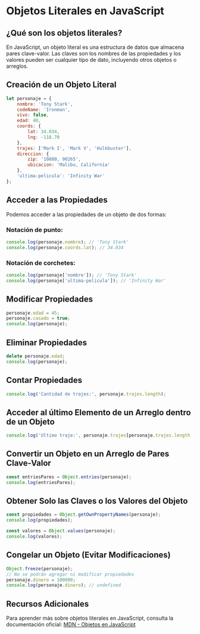 # Objetos Literales en JavaScript

## ¿Qué son los objetos literales?
En JavaScript, un objeto literal es una estructura de datos que almacena pares clave-valor. Las claves son los nombres de las propiedades y los valores pueden ser cualquier tipo de dato, incluyendo otros objetos o arreglos.

## Creación de un Objeto Literal
```js
let personaje = {
    nombre: 'Tony Stark',
    codeName: 'Ironman',
    vivo: false,
    edad: 40,
    coords: {
        lat: 34.034,
        lng: -118.70
    },
    trajes: ['Mark I', 'Mark V', 'Hulkbuster'],
    direccion: {
        zip: '10880, 90265',
        ubicacion: 'Malibu, California'
    },
    'ultima-pelicula': 'Infinity War'
};
```

## Acceder a las Propiedades
Podemos acceder a las propiedades de un objeto de dos formas:

### Notación de punto:
```js
console.log(personaje.nombre); // 'Tony Stark'
console.log(personaje.coords.lat); // 34.034
```

### Notación de corchetes:
```js
console.log(personaje['nombre']); // 'Tony Stark'
console.log(personaje['ultima-pelicula']); // 'Infinity War'
```

## Modificar Propiedades
```js
personaje.edad = 45;
personaje.casado = true;
console.log(personaje);
```

## Eliminar Propiedades
```js
delete personaje.edad;
console.log(personaje);
```

## Contar Propiedades
```js
console.log('Cantidad de trajes:', personaje.trajes.length);
```

## Acceder al último Elemento de un Arreglo dentro de un Objeto
```js
console.log('Ultimo traje:', personaje.trajes[personaje.trajes.length - 1]);
```

## Convertir un Objeto en un Arreglo de Pares Clave-Valor
```js
const entriesPares = Object.entries(personaje);
console.log(entriesPares);
```

## Obtener Solo las Claves o los Valores del Objeto
```js
const propiedades = Object.getOwnPropertyNames(personaje);
console.log(propiedades);

const valores = Object.values(personaje);
console.log(valores);
```

## Congelar un Objeto (Evitar Modificaciones)
```js
Object.freeze(personaje);
// No se podrán agregar ni modificar propiedades
personaje.dinero = 100000;
console.log(personaje.dinero); // undefined
```

## Recursos Adicionales
Para aprender más sobre objetos literales en JavaScript, consulta la documentación oficial:
[MDN - Objetos en JavaScript](https://developer.mozilla.org/es/docs/Web/JavaScript/Reference/Global_Objects/Object)

